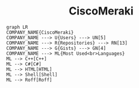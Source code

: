 <h1 align="center">CiscoMeraki</h1>

```mermaid
graph LR
COMPANY_NAME{CiscoMeraki}
COMPANY_NAME ---> U{Users} ---> UN[5]
COMPANY_NAME ---> R{Repositories} ---> RN[13]
COMPANY_NAME ---> G{Gists} ---> GN[4]
COMPANY_NAME ---> ML{Most Used<br>Languages}
ML --> C++[C++]
ML --> C#[C#]
ML --> HTML[HTML]
ML --> Shell[Shell]
ML --> Roff[Roff]
```
